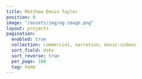 ```yaml
---
title: Matthew Emvin Taylor
position: 0
image: "/assets/img/og-image.png"
layout: projects
pagination:
  enabled: true
  collection: commercial, narrative, music-videos
  sort_field: date
  sort_reverse: true
  per_page: 100
  tag: home
---
```


